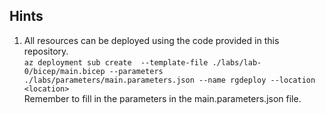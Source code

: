 
## Hints
1. All resources can be deployed using the code provided in this repository. <br>`az deployment sub create  --template-file ./labs/lab-0/bicep/main.bicep --parameters ./labs/parameters/main.parameters.json --name rgdeploy --location <location>` <br> Remember to fill in the parameters in the main.parameters.json file.
